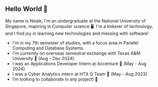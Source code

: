 ## Hello World 👋

My name is Neale, I'm an undergraduate at the National University of Singapore, majoring in Computer science 🖥️. I'm a tinkerer of technology, and I find joy in learning new technologies and messing with software! 

* I'm in my 7th semester of studies, with a focus area in Parallel Computing and Database Systems.
* I'm currently on overseas semestral exchange with Texas A&M University 🤠 (Aug - Dec 2024).
* I was an Applications Developer Intern at Accenture 🌱 (May - Aug 2024).
* I was a Cyber Analytics intern at HTX Q Team 🚀 (May - Aug 2023). 
* I’m looking to collaborate in any project! 🎉



<!--
**nealetham/nealetham** is a ✨ _special_ ✨ repository because its `README.md` (this file) appears on your GitHub profile.

![Neale's Github Stats](https://github-readme-stats.vercel.app/api?username=nealetham&count_private=true&show_icons=true&include_all_commits=true&theme=dark)
_GitHub widgets by anuraghazra_ 

Here are some ideas to get you started:

- 🔭 I’m currently working on ...
- 🌱 I’m currently learning ...
- 👯 I’m looking to collaborate on ...
- 🤔 I’m looking for help with ...
- 💬 Ask me about ...
- 📫 How to reach me: ...
- 😄 Pronouns: ...
- ⚡ Fun fact: ...
-->

